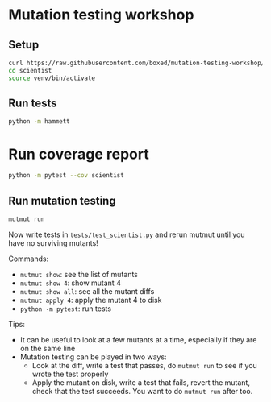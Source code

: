 # Mutation testing workshop

## Setup


```bash
curl https://raw.githubusercontent.com/boxed/mutation-testing-workshop/master/start.sh | bash
cd scientist
source venv/bin/activate
```


## Run tests

```bash
python -m hammett
```

# Run coverage report

```bash
python -m pytest --cov scientist
```

## Run mutation testing

```bash
mutmut run
```

Now write tests in `tests/test_scientist.py` and rerun mutmut until you have no surviving mutants!

Commands:

- `mutmut show`: see the list of mutants
- `mutmut show 4`: show mutant 4
- `mutmut show all`: see all the mutant diffs
- `mutmut apply 4`: apply the mutant 4 to disk
- `python -m pytest`: run tests


Tips:

- It can be useful to look at a few mutants at a time, especially if they are on the same line
- Mutation testing can be played in two ways:
  - Look at the diff, write a test that passes, do `mutmut run` to see if you wrote the test properly
  - Apply the mutant on disk, write a test that fails, revert the mutant, check that the test succeeds. You want to do `mutmut run` after too.
